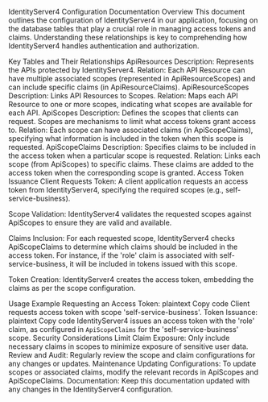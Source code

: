 IdentityServer4 Configuration Documentation
Overview
This document outlines the configuration of IdentityServer4 in our application, focusing on the database tables that play a crucial role in managing access tokens and claims. Understanding these relationships is key to comprehending how IdentityServer4 handles authentication and authorization.

Key Tables and Their Relationships
ApiResources
Description: Represents the APIs protected by IdentityServer4.
Relation: Each API Resource can have multiple associated scopes (represented in ApiResourceScopes) and can include specific claims (in ApiResourceClaims).
ApiResourceScopes
Description: Links API Resources to Scopes.
Relation: Maps each API Resource to one or more scopes, indicating what scopes are available for each API.
ApiScopes
Description: Defines the scopes that clients can request. Scopes are mechanisms to limit what access tokens grant access to.
Relation: Each scope can have associated claims (in ApiScopeClaims), specifying what information is included in the token when this scope is requested.
ApiScopeClaims
Description: Specifies claims to be included in the access token when a particular scope is requested.
Relation: Links each scope (from ApiScopes) to specific claims. These claims are added to the access token when the corresponding scope is granted.
Access Token Issuance
Client Requests Token: A client application requests an access token from IdentityServer4, specifying the required scopes (e.g., self-service-business).

Scope Validation: IdentityServer4 validates the requested scopes against ApiScopes to ensure they are valid and available.

Claims Inclusion: For each requested scope, IdentityServer4 checks ApiScopeClaims to determine which claims should be included in the access token. For instance, if the 'role' claim is associated with self-service-business, it will be included in tokens issued with this scope.

Token Creation: IdentityServer4 creates the access token, embedding the claims as per the scope configuration.

Usage Example
Requesting an Access Token:
plaintext
Copy code
Client requests access token with scope 'self-service-business'.
Token Issuance:
plaintext
Copy code
IdentityServer4 issues an access token with the 'role' claim, as configured in `ApiScopeClaims` for the 'self-service-business' scope.
Security Considerations
Limit Claim Exposure: Only include necessary claims in scopes to minimize exposure of sensitive user data.
Review and Audit: Regularly review the scope and claim configurations for any changes or updates.
Maintenance
Updating Configurations: To update scopes or associated claims, modify the relevant records in ApiScopes and ApiScopeClaims.
Documentation: Keep this documentation updated with any changes in the IdentityServer4 configuration.

